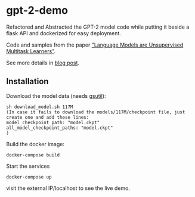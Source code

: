 # gpt-2-demo

Refactored and Abstracted the GPT-2 model code while putting it beside a flask API and dockerized for easy deployment.

Code and samples from the paper ["Language Models are Unsupervised Multitask Learners"](https://d4mucfpksywv.cloudfront.net/better-language-models/language-models.pdf).

See more details in [blog post](https://blog.openai.com/better-language-models/).

## Installation

Download the model data (needs [gsutil](https://cloud.google.com/storage/docs/gsutil_install)):

```
sh download_model.sh 117M
(In case it fails to download the models/117M/checkpoint file, just create one and add these lines:
model_checkpoint_path: "model.ckpt"
all_model_checkpoint_paths: "model.ckpt"
)
```

Build the docker image:

```
docker-compose build
```

Start the services

```
docker-compose up
```

visit the external IP/localhost to see the live demo.
